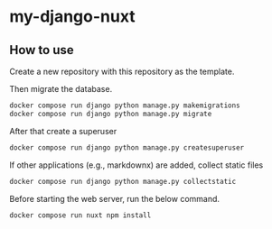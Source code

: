 # my-django-nuxt

## How to use

Create a new repository with this repository as the template.

Then migrate the database.
```bash
docker compose run django python manage.py makemigrations
docker compose run django python manage.py migrate
```

After that create a superuser
```bash
docker compose run django python manage.py createsuperuser
```

If other applications (e.g., markdownx) are added, collect static files
```bash
docker compose run django python manage.py collectstatic
```

Before starting the web server, run the below command.
```bash
docker compose run nuxt npm install
```
